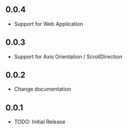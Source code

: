 ## 0.0.4

* Support for Web Application

## 0.0.3

* Support for Axis Orientation / ScrollDirection

## 0.0.2

* Change documentation

## 0.0.1
* TODO: Initial Release
